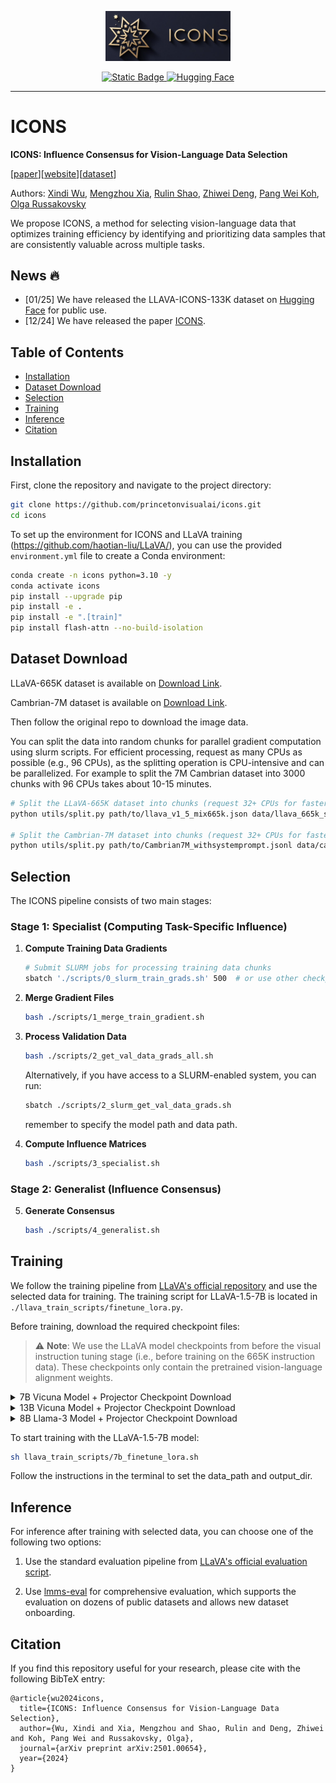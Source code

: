 <p align="center">
  <img src="docs/static/images/logo.png" alt="ICONS Logo" width="200"/>
</p>

<p align="center">
  <a href="https://princetonvisualai.github.io/icons/">
    <img alt="Static Badge" src="https://img.shields.io/badge/Home-ICONS-blue?style=flat&link=https%3A%2F%2Fprincetonvisualai.github.io%2Ficons%2F">
  </a>
  <a href="https://huggingface.co/datasets/xindiw/LLAVA-ICONS-133K">
    <img alt="Hugging Face" src="https://img.shields.io/badge/%F0%9F%A4%97%20Hugging%20Face-LLAVA--ICONS--133K-blue?color=ffc107&logoColor=white&style=flat&link=https%3A%2F%2Fhuggingface.co%2Fdatasets%2Fxindiw%2FLLAVA-ICONS-133K">
  </a>
</p>
</p>
<hr>


# ICONS

**ICONS: Influence Consensus for Vision-Language Data Selection**


[[paper](https://arxiv.org/abs/2501.00654)][[website](https://princetonvisualai.github.io/icons/)][[dataset](https://huggingface.co/datasets/xindiw/LLAVA-ICONS-133K)]

Authors: [Xindi Wu](https://xindiwu.github.io/), [Mengzhou Xia](https://xiamengzhou.github.io/), [Rulin Shao](https://rulinshao.github.io/), [Zhiwei Deng](https://lucas2012.github.io/), [Pang Wei Koh](https://koh.pw/), [Olga Russakovsky](https://www.cs.princeton.edu/~olgarus/)

We propose ICONS, a method for selecting vision-language data that optimizes training efficiency by identifying and prioritizing data samples that are consistently valuable across multiple tasks.

## News 🔥
- [01/25] We have released the LLAVA-ICONS-133K dataset on [Hugging Face](https://huggingface.co/datasets/xindiw/LLAVA-ICONS-133K) for public use.
- [12/24] We have released the paper [ICONS](https://arxiv.org/abs/2501.00654).

## Table of Contents
- [Installation](#installation)
- [Dataset Download](#dataset-download)
- [Selection](#selection)
- [Training](#training)
- [Inference](#inference)
- [Citation](#citation)

## Installation

First, clone the repository and navigate to the project directory:

```bash
git clone https://github.com/princetonvisualai/icons.git
cd icons
```

To set up the environment for ICONS and LLaVA training (https://github.com/haotian-liu/LLaVA/), you can use the provided `environment.yml` file to create a Conda environment:

```bash
conda create -n icons python=3.10 -y
conda activate icons
pip install --upgrade pip
pip install -e .
pip install -e ".[train]"
pip install flash-attn --no-build-isolation
```


## Dataset Download
LLaVA-665K dataset is available on [Download Link](https://huggingface.co/datasets/liuhaotian/LLaVA-Instruct-150K/blob/main/llava_v1_5_mix665k.json).

Cambrian-7M dataset is available on [Download Link](https://huggingface.co/datasets/nyu-visionx/Cambrian-10M/blob/main/jsons/Cambrian7M_withsystemprompt.jsonl).

Then follow the original repo to download the image data.

You can split the data into random chunks for parallel gradient computation using slurm scripts. For efficient processing, request as many CPUs as possible (e.g., 96 CPUs), as the splitting operation is CPU-intensive and can be parallelized. For example to split the 7M Cambrian dataset into 3000 chunks with 96 CPUs takes about 10-15 minutes. 

```bash
# Split the LLaVA-665K dataset into chunks (request 32+ CPUs for faster processing)
python utils/split.py path/to/llava_v1_5_mix665k.json data/llava_665k_splits --num-splits 200

# Split the Cambrian-7M dataset into chunks (request 32+ CPUs for faster processing)
python utils/split.py path/to/Cambrian7M_withsystemprompt.jsonl data/cambrian_7m_splits --num-splits 3000
```

## Selection

The ICONS pipeline consists of two main stages:

### Stage 1: Specialist (Computing Task-Specific Influence)

1. **Compute Training Data Gradients**
   ```bash
   # Submit SLURM jobs for processing training data chunks
   sbatch './scripts/0_slurm_train_grads.sh' 500  # or use other checkpoints, here we use the warmed-up model which is trained after 500 steps.
   ```

2. **Merge Gradient Files**
   ```bash
   bash ./scripts/1_merge_train_gradient.sh
   ```

3. **Process Validation Data**
   ```bash
   bash ./scripts/2_get_val_data_grads_all.sh
   ```
   Alternatively, if you have access to a SLURM-enabled system, you can run:
   ```bash
   sbatch ./scripts/2_slurm_get_val_data_grads.sh 
   ```
   remember to specify the model path and data path.

4. **Compute Influence Matrices**
   ```bash
   bash ./scripts/3_specialist.sh
   ```

### Stage 2: Generalist (Influence Consensus)

5. **Generate Consensus**
   ```bash
   bash ./scripts/4_generalist.sh
   ```

## Training 
We follow the training pipeline from [LLaVA's official repository](https://github.com/haotian-liu/LLaVA/) and use the selected data for training. The training script for LLaVA-1.5-7B is located in `./llava_train_scripts/finetune_lora.py`.

Before training, download the required checkpoint files:

> ⚠️ **Note**: We use the LLaVA model checkpoints from before the visual instruction tuning stage (i.e., before training on the 665K instruction data). These checkpoints only contain the pretrained vision-language alignment weights.

<details>
<summary>7B Vicuna Model + Projector Checkpoint Download</summary>

```bash
# Download the mm_projector.bin file for LLaVA-1.5-7B training
mkdir -p checkpoints/llava-v1.5-mlp2x-336px-pretrain-vicuna-7b-v1.5

wget https://huggingface.co/liuhaotian/llava-v1.5-mlp2x-336px-pretrain-vicuna-7b-v1.5/resolve/main/mm_projector.bin -P checkpoints/llava-v1.5-mlp2x-336px-pretrain-vicuna-7b-v1.5

# Download Vicuna-7B-v1.5 base model
git clone https://huggingface.co/lmsys/vicuna-7b-v1.5 checkpoints/vicuna-7b-v1.5
```
</details>

<details>
<summary>13B Vicuna Model + Projector Checkpoint Download</summary>

```bash
# Download the mm_projector.bin file for LLaVA-1.5-13B training
mkdir -p checkpoints/llava-v1.5-mlp2x-336px-pretrain-vicuna-13b-v1.5

wget https://huggingface.co/liuhaotian/llava-v1.5-mlp2x-336px-pretrain-vicuna-13b-v1.5/resolve/main/mm_projector.bin -P checkpoints/llava-v1.5-mlp2x-336px-pretrain-vicuna-13b-v1.5

# Download Vicuna-13B-v1.5 base model
git clone https://huggingface.co/lmsys/vicuna-13b-v1.5 checkpoints/vicuna-13b-v1.5
```
</details>

<details>
<summary>8B Llama-3 Model + Projector Checkpoint Download</summary>

```bash
# Download the mm_projector.bin file for LLaVA-Llama-3-8B training
mkdir -p checkpoints/llava-llama-3-8b

# Download Llama-3-8B base model
git clone https://huggingface.co/xtuner/llava-llama-3-8b checkpoints/llava-llama-3-8b
```
</details>

To start training with the LLaVA-1.5-7B model:
```bash
sh llava_train_scripts/7b_finetune_lora.sh
```

Follow the instructions in the terminal to set the data_path and output_dir.


## Inference

For inference after training with selected data, you can choose one of the following two options:

1. Use the standard evaluation pipeline from [LLaVA's official evaluation script](https://github.com/haotian-liu/LLaVA/blob/main/docs/Evaluation.md).

2. Use [lmms-eval](https://github.com/EvolvingLMMs-Lab/lmms-eval) for comprehensive evaluation, which supports the evaluation on dozens of public datasets and allows new dataset onboarding.



## Citation
If you find this repository useful for your research, please cite with the following BibTeX entry:
```
@article{wu2024icons,
  title={ICONS: Influence Consensus for Vision-Language Data Selection},
  author={Wu, Xindi and Xia, Mengzhou and Shao, Rulin and Deng, Zhiwei and Koh, Pang Wei and Russakovsky, Olga},
  journal={arXiv preprint arXiv:2501.00654},
  year={2024}
}
```



